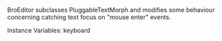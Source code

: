 BroEditor subclasses PluggableTextMorph and modifies some behaviour concerning catching text focus on "mouse enter" events.

Instance Variables:
	keyboard	<BroKeyboard>